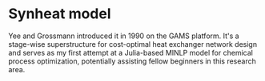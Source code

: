 # Synheat model
Yee and Grossmann introduced it in 1990 on the GAMS platform. It's a stage-wise superstructure for cost-optimal heat exchanger network design and serves as my first attempt at a Julia-based MINLP model for chemical process optimization, potentially assisting fellow beginners in this research area.
